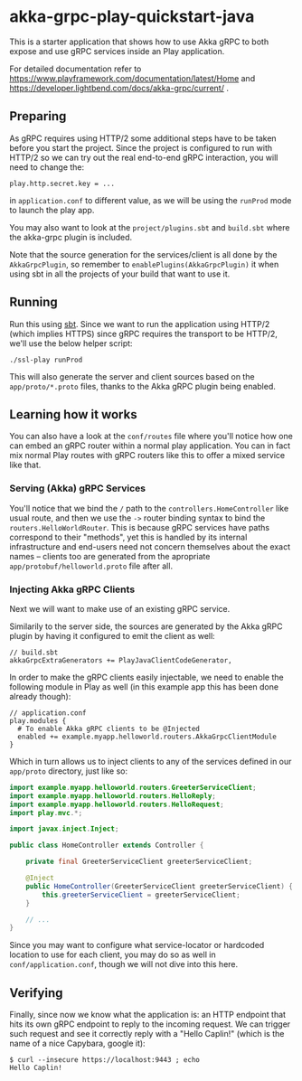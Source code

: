 # akka-grpc-play-quickstart-java

This is a starter application that shows how to use Akka gRPC to both expose and use gRPC services inside an Play application.

For detailed documentation refer to https://www.playframework.com/documentation/latest/Home and https://developer.lightbend.com/docs/akka-grpc/current/ .

## Preparing

As gRPC requires using HTTP/2 some additional steps have to be taken before you start the project.
Since the project is configured to run with HTTP/2 so we can try out the real end-to-end gRPC interaction,
you will need to change the:

```
play.http.secret.key = ...
``` 

in `application.conf` to different value, as we will be using the `runProd` mode to launch the play app.

You may also want to look at the `project/plugins.sbt` and `build.sbt` where the akka-grpc plugin is included. 

Note that the source generation for the services/client is all done by the `AkkaGrpcPlugin`, so remember to `enablePlugins(AkkaGrpcPlugin)` it when using sbt in all the projects of your build that want to use it.

## Running

Run this using [sbt](http://www.scala-sbt.org/). Since we want to run the application using HTTP/2 (which implies HTTPS)
since gRPC requires the transport to be HTTP/2, we'll use the below helper script:   

```
./ssl-play runProd
```

This will also generate the server and client sources based on the `app/proto/*.proto` files, thanks to the Akka gRPC
plugin being enabled. 

## Learning how it works

You can also have a look at the `conf/routes` file where you'll notice how one can embed an gRPC router within a normal
play application. You can in fact mix normal Play routes with gRPC routers like this to offer a mixed service like that.

### Serving (Akka) gRPC Services

You'll notice that we bind the `/` path to the `controllers.HomeController` like usual route,
and then we use the `->` router binding syntax to bind the `routers.HelloWorldRouter`. This is because gRPC services 
have paths correspond to their "methods", yet this is handled by its internal infrastructure and end-users need
not concern themselves about the exact names – clients too are generated from the apropriate `app/protobuf/helloworld.proto`
file after all.

### Injecting Akka gRPC Clients 

Next we will want to make use of an existing gRPC service.

Similarily to the server side, the sources are generated by the Akka gRPC plugin by having it configured to emit the client as well:

```
// build.sbt
akkaGrpcExtraGenerators += PlayJavaClientCodeGenerator,
``` 

In order to make the gRPC clients easily injectable, we need to enable the following module in Play as well (in this example app this has been done already though):

```
// application.conf
play.modules {
  # To enable Akka gRPC clients to be @Injected
  enabled += example.myapp.helloworld.routers.AkkaGrpcClientModule
}
```

Which in turn allows us to inject clients to any of the services defined in our `app/proto` directory, just like so:

```java
import example.myapp.helloworld.routers.GreeterServiceClient;
import example.myapp.helloworld.routers.HelloReply;
import example.myapp.helloworld.routers.HelloRequest;
import play.mvc.*;

import javax.inject.Inject;

public class HomeController extends Controller {

    private final GreeterServiceClient greeterServiceClient;

    @Inject
    public HomeController(GreeterServiceClient greeterServiceClient) {
        this.greeterServiceClient = greeterServiceClient;
    }

    // ...
}
```

Since you may want to configure what service-locator or hardcoded location to use for each client, you may do so as well in
`conf/application.conf`, though we will not dive into this here.


## Verifying

Finally, since now we know what the application is: an HTTP endpoint that hits its own gRPC endpoint to reply to the incoming request. 
We can trigger such request and see it correctly reply with a "Hello Caplin!" (which is the name of a nice Capybara, google it):

```
$ curl --insecure https://localhost:9443 ; echo
Hello Caplin!
```
